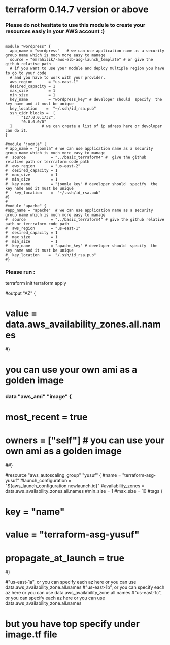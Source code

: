 # terraform 0.14.7 version or above

### Please do not hesitate to use this module to create your resources easly in your AWS account :)

```

module "wordpress" {
  app_name = "wordpress"   # we can use application name as a security group name which is much more easy to manage
  source = "emrahilik/-aws-elb-asg-launch_template" # or give the github relative path 
  # if you want to use your module and deploy multiple region you have to go to your code 
  # and you have to work with your provider. 
  aws_region       = "us-east-1"
  desired_capacity = 1
  max_size         = 1
  min_size         = 1
  key_name         = "wordpress_key" # developer should  specify  the key name and it must be unique 
  key_location    =  "~/.ssh/id_rsa.pub"
  ssh_cidr_blocks =  [    
       "127.0.0.1/32",
       "0.0.0.0/0"
  ]             # we can create a list of ip adress here or devoloper can do it.
}

#module "joomla" {
# app_name = "joomla" # we can use application name as a security group name which is much more easy to manage
#  source           = "../basic_terraform4" #  give the github relative path or terrraform code path 
#  aws_region       = "us-east-2"
#  desired_capacity = 1
#  max_size         = 1
#  min_size         = 1
#  key_name         = "joomla_key" # developer should  specify  the key name and it must be unique 
#   key_location    =  "~/.ssh/id_rsa.pub"
#}
#
#module "apache" {
#app_name = "apache"  # we can use application name as a security group name which is much more easy to manage
#  source           = "../basic_terraform4" # give the github relative path or terrraform code path
#  aws_region       = "us-east-1"
#  desired_capacity = 1
#  max_size         = 1
#  min_size         = 1
#  key_name         = "apache_key" # developer should  specify  the key name and it must be unique 
#  key_location    =  "/.ssh/id_rsa.pub"
#}

```

### Please run :
terraform init 
terraform apply 



#output "AZ" {
#    value = data.aws_availability_zones.all.names 
#}


# you can use your own ami as a golden image 

### data "aws_ami" "image" {
#  most_recent = true
#  owners = ["self"] # you can use your own ami as a golden image 
##}


#resource "aws_autoscaling_group" "yusuf" {
#name = "terraform-asg-yusuf"
#launch_configuration = "${aws_launch_configuration.newlaunch.id}"
#availability_zones = data.aws_availability_zones.all.names
#min_size = 1
#max_size = 10
#tags {
#    key = "name"
#    value = "terraform-asg-yusuf"
#    propagate_at_launch = true
#}

#"us-east-1a", or you can specify each az here or you can use data.aws_availability_zone.all.names 
#"us-east-1b", or you can specify each az here or you can use data.aws_availability_zone.all.names 
#"us-east-1c", or you can specify each az here or you can use data.aws_availability_zone.all.names 
# but you have top specify under image.tf file
